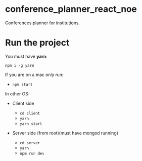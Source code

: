 # conference_planner_react_noe
Conferences planner for institutions.

# Run the project
You must have **yarn**:

`npm i -g yarn`

If you are on a mac only run: 

* `npm start`

In other OS:

* Client side
	* `cd client`
	* `yarn`
	* `yarn start`

* Server side (from root)(must have mongod running)
	* `cd server`
	* `yarn`
	* `npm run dev`

